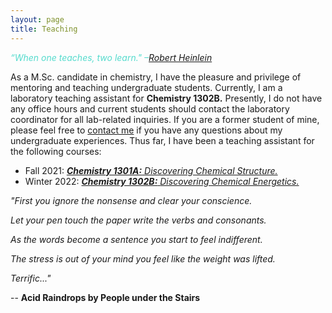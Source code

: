 ```yaml
---
layout: page
title: Teaching
---
```


<span style = "color:#55DBCD">*“When one teaches, two learn." –[Robert Heinlein](https://www.goodreads.com/author/show/205.Robert_A_Heinlein)* </span>

As a M.Sc. candidate in chemistry, I have the pleasure and privilege of mentoring and teaching undergraduate students. 
Currently, I am a laboratory teaching assistant for **Chemistry 1302B.**
Presently, I do not have any office hours and current students should contact the laboratory coordinator for all lab-related inquiries. If you are a former student of mine, please feel free to [contact me](https://mraheb.github.io/contactme/) if you have any questions about my undergraduate experiences. Thus far, I have been a teaching assistant for the following courses:

* Fall 2021: [**_Chemistry 1301A:_** *Discovering Chemical Structure.*](https://www.uwo.ca/chem/undergraduate/current_students/course_information/index.html)
* Winter 2022: [**_Chemistry 1302B:_** *Discovering Chemical Energetics.*](https://www.uwo.ca/chem/undergraduate/current_students/course_information/index.html)




<body>
  <p>  <em>"First you ignore the nonsense and clear your conscience. </p>
  <p>   Let your pen touch the paper write the verbs and consonants. </p>
  <p>   As the words become a sentence you start to feel indifferent. </p>
  <p>   The stress is out of your mind you feel like the weight was lifted. </p>
  <p>   Terrific..."</em> </p>
  <p>-- <b>Acid Raindrops by People under the Stairs</b> </p>
</body>
